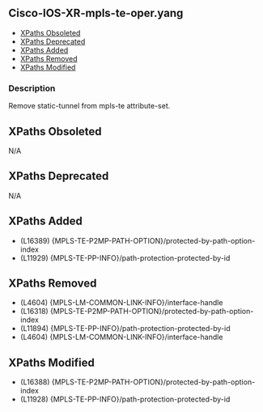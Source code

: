 ## Cisco-IOS-XR-mpls-te-oper.yang

- [XPaths Obsoleted](#xpaths-obsoleted)
- [XPaths Deprecated](#xpaths-deprecated)
- [XPaths Added](#xpaths-added)
- [XPaths Removed](#xpaths-removed)
- [XPaths Modified](#xpaths-modified)

### Description

Remove static-tunnel from mpls-te attribute-set.

## XPaths Obsoleted

N/A

## XPaths Deprecated

N/A

## XPaths Added

- (L16389)	{MPLS-TE-P2MP-PATH-OPTION}/protected-by-path-option-index
- (L11929)	{MPLS-TE-PP-INFO}/path-protection-protected-by-id

## XPaths Removed

- (L4604)	{MPLS-LM-COMMON-LINK-INFO}/interface-handle
- (L16318)	{MPLS-TE-P2MP-PATH-OPTION}/protected-by-path-option-index
- (L11894)	{MPLS-TE-PP-INFO}/path-protection-protected-by-id
- (L4604)	{MPLS-LM-COMMON-LINK-INFO}/interface-handle

## XPaths Modified

- (L16388)	{MPLS-TE-P2MP-PATH-OPTION}/protected-by-path-option-index
- (L11928)	{MPLS-TE-PP-INFO}/path-protection-protected-by-id


